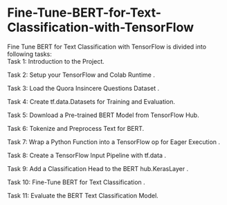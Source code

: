 # Fine-Tune-BERT-for-Text-Classification-with-TensorFlow
 Fine Tune BERT for Text Classification with TensorFlow is divided into following tasks:  
 Task 1: Introduction to the Project.
 
 Task 2:  Setup your TensorFlow and Colab Runtime .
 
 Task 3: Load the Quora Insincere Questions Dataset .
 
 Task 4: Create tf.data.Datasets for Training and Evaluation.
 
 Task 5: Download a Pre-trained BERT Model from TensorFlow Hub.
 
 Task 6: Tokenize and Preprocess Text for BERT.
 
 Task 7:  Wrap a Python Function into a TensorFlow op for Eager Execution .
 
 Task 8: Create a TensorFlow Input Pipeline with tf.data .
 
 Task 9: Add a Classification Head to the BERT hub.KerasLayer .
 
 Task 10: Fine-Tune BERT for Text Classification  .
 
 Task 11: Evaluate the BERT Text Classification Model.
 
